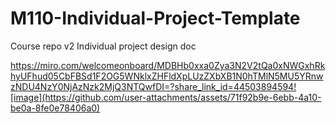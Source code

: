 # M110-Individual-Project-Template
Course repo v2
Individual project design doc

https://miro.com/welcomeonboard/MDBHb0xxa0Zya3N2V2tQa0xNWGxhRkhyUFhud05CbFBSd1F2OG5WNklxZHFldXpLUzZXbXB1N0hTMlN5MU5YRnwzNDU4NzY0NjAzNzk2MjQ3NTQwfDI=?share_link_id=44503894594![image](https://github.com/user-attachments/assets/71f92b9e-6ebb-4a10-be0a-8fe0e78406a0)
